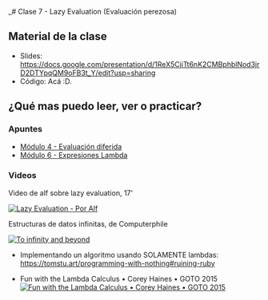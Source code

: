 _# Clase 7 - Lazy Evaluation (Evaluación perezosa)

## Material de la clase

- Slides: https://docs.google.com/presentation/d/1ReX5CjiTt6nK2CMBphblNod3jrD2DTYpqQM9oFB3t_Y/edit?usp=sharing
- Código: Acá :D.

## ¿Qué mas puedo leer, ver o practicar?

### Apuntes

- [Módulo 4 - Evaluación diferida](https://docs.google.com/document/d/1JOlRcFZ7Ehm9gx_wH77MkhvObcyKS7Wqo4Sm8joMJBM/edit?tab=t.0)
- [Módulo 6 - Expresiones Lambda](https://drive.google.com/open?id=1LKVaZHuJqxf2FcOK17vZjxq0CTT4sohqSsfhWmhQ6ks)

### Videos

Video de alf sobre lazy evaluation, 17'

[![Lazy Evaluation - Por Alf](https://img.youtube.com/vi/wZ0pBezum58/0.jpg)](https://youtu.be/wZ0pBezum58 "Lazy Evaluation - Por Alf")

Estructuras de datos infinitas, de Computerphile

[![To infinity and beyond](https://img.youtube.com/vi/bnRNiE_OVWA/0.jpg)](https://youtu.be/bnRNiE_OVWA "To infinity and beyond")

- Implementando un algoritmo usando SOLAMENTE lambdas: https://tomstu.art/programming-with-nothing#ruining-ruby

- Fun with the Lambda Calculus • Corey Haines • GOTO 2015
[![Fun with the Lambda Calculus • Corey Haines • GOTO 2015](https://img.youtube.com/vi/QPqoFCHpLF4/0.jpg)](https://youtu.be/QPqoFCHpLF4 "Fun with the Lambda Calculus • Corey Haines • GOTO 2015")
